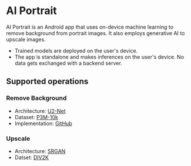 # AI Portrait
AI Portrait is an Android app that uses on-device machine learning to remove background from portrait images. It also employs generative AI to upscale images.


- Trained models are deployed on the user's device.
- The app is standalone and makes inferences on the user's device. No data gets exchanged with a backend server.

## Supported operations

### Remove Background
- Architecture: [U2-Net](https://arxiv.org/abs/2005.09007)
- Dataset: [P3M-10k](https://paperswithcode.com/dataset/p3m-10k)
- Implementation: [GitHub](https://github.com/VaishakNair/PortraitBackgroundRemoverU2Net)



### Upscale
- Architecture: [SRGAN](https://arxiv.org/abs/1609.04802)
- Datset: [DIV2K](https://data.vision.ee.ethz.ch/cvl/DIV2K/)
